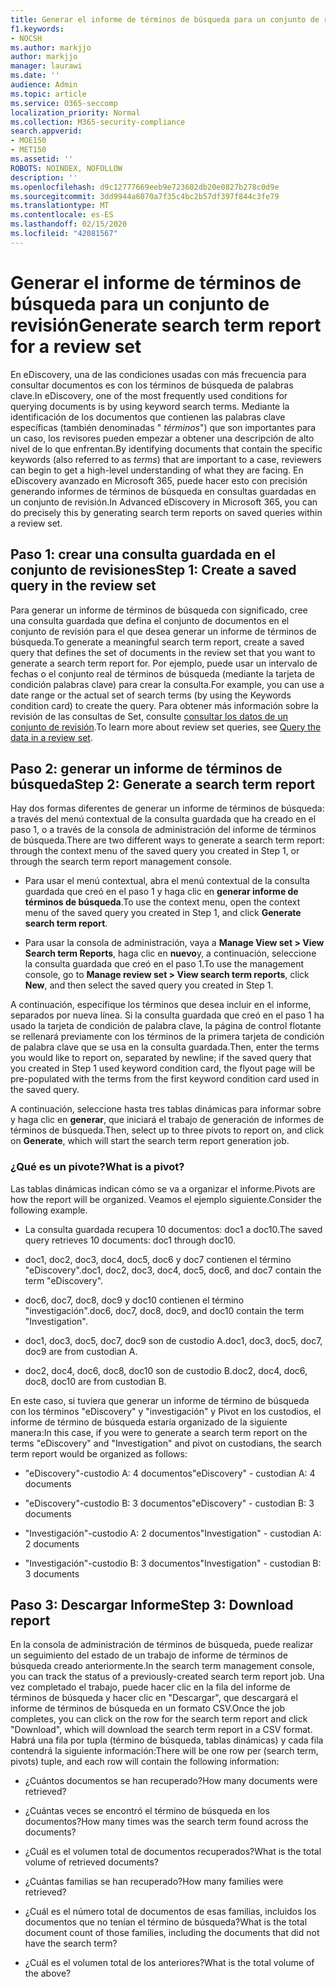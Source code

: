 ```yaml
---
title: Generar el informe de términos de búsqueda para un conjunto de revisión
f1.keywords:
- NOCSH
ms.author: markjjo
author: markjjo
manager: laurawi
ms.date: ''
audience: Admin
ms.topic: article
ms.service: O365-seccomp
localization_priority: Normal
ms.collection: M365-security-compliance
search.appverid:
- MOE150
- MET150
ms.assetid: ''
ROBOTS: NOINDEX, NOFOLLOW
description: ''
ms.openlocfilehash: d9c12777669eeb9e723602db20e0827b278c0d9e
ms.sourcegitcommit: 3dd9944a6070a7f35c4bc2b57df397f844c3fe79
ms.translationtype: MT
ms.contentlocale: es-ES
ms.lasthandoff: 02/15/2020
ms.locfileid: "42081567"
---
```

# <a name="generate-search-term-report-for-a-review-set"></a><span data-ttu-id="b5cf7-102">Generar el informe de términos de búsqueda para un conjunto de revisión</span><span class="sxs-lookup"><span data-stu-id="b5cf7-102">Generate search term report for a review set</span></span>

<span data-ttu-id="b5cf7-103">En eDiscovery, una de las condiciones usadas con más frecuencia para consultar documentos es con los términos de búsqueda de palabras clave.</span><span class="sxs-lookup"><span data-stu-id="b5cf7-103">In eDiscovery, one of the most frequently used conditions for querying documents is by using keyword search terms.</span></span> <span data-ttu-id="b5cf7-104">Mediante la identificación de los documentos que contienen las palabras clave específicas (también denominadas " *términos*") que son importantes para un caso, los revisores pueden empezar a obtener una descripción de alto nivel de lo que enfrentan.</span><span class="sxs-lookup"><span data-stu-id="b5cf7-104">By identifying documents that contain the specific keywords (also referred to as *terms*) that are important to a case, reviewers can begin to get a high-level understanding of what they are facing.</span></span> <span data-ttu-id="b5cf7-105">En eDiscovery avanzado en Microsoft 365, puede hacer esto con precisión generando informes de términos de búsqueda en consultas guardadas en un conjunto de revisión.</span><span class="sxs-lookup"><span data-stu-id="b5cf7-105">In Advanced eDiscovery in Microsoft 365, you can do precisely this by generating search term reports on saved queries within a review set.</span></span>

## <a name="step-1-create-a-saved-query-in-the-review-set"></a><span data-ttu-id="b5cf7-106">Paso 1: crear una consulta guardada en el conjunto de revisiones</span><span class="sxs-lookup"><span data-stu-id="b5cf7-106">Step 1: Create a saved query in the review set</span></span>

<span data-ttu-id="b5cf7-107">Para generar un informe de términos de búsqueda con significado, cree una consulta guardada que defina el conjunto de documentos en el conjunto de revisión para el que desea generar un informe de términos de búsqueda.</span><span class="sxs-lookup"><span data-stu-id="b5cf7-107">To generate a meaningful search term report, create a saved query that defines the set of documents in the review set that you want to generate a search term report for.</span></span> <span data-ttu-id="b5cf7-108">Por ejemplo, puede usar un intervalo de fechas o el conjunto real de términos de búsqueda (mediante la tarjeta de condición palabras clave) para crear la consulta.</span><span class="sxs-lookup"><span data-stu-id="b5cf7-108">For example, you can use a date range or the actual set of search terms (by using the Keywords condition card) to create the query.</span></span> <span data-ttu-id="b5cf7-109">Para obtener más información sobre la revisión de las consultas de Set, consulte [consultar los datos de un conjunto de revisión](review-set-search.md).</span><span class="sxs-lookup"><span data-stu-id="b5cf7-109">To learn more about review set queries, see [Query the data in a review set](review-set-search.md).</span></span>

## <a name="step-2-generate-a-search-term-report"></a><span data-ttu-id="b5cf7-110">Paso 2: generar un informe de términos de búsqueda</span><span class="sxs-lookup"><span data-stu-id="b5cf7-110">Step 2: Generate a search term report</span></span>

<span data-ttu-id="b5cf7-111">Hay dos formas diferentes de generar un informe de términos de búsqueda: a través del menú contextual de la consulta guardada que ha creado en el paso 1, o a través de la consola de administración del informe de términos de búsqueda.</span><span class="sxs-lookup"><span data-stu-id="b5cf7-111">There are two different ways to generate a search term report: through the context menu of the saved query you created in Step 1, or through the search term report management console.</span></span>

- <span data-ttu-id="b5cf7-112">Para usar el menú contextual, abra el menú contextual de la consulta guardada que creó en el paso 1 y haga clic en **generar informe de términos de búsqueda**.</span><span class="sxs-lookup"><span data-stu-id="b5cf7-112">To use the context menu, open the context menu of the saved query you created in Step 1, and click **Generate search term report**.</span></span>

- <span data-ttu-id="b5cf7-113">Para usar la consola de administración, vaya a **Manage View set > View Search term Reports**, haga clic en **nuevo**y, a continuación, seleccione la consulta guardada que creó en el paso 1.</span><span class="sxs-lookup"><span data-stu-id="b5cf7-113">To use the management console, go to **Manage review set > View search term reports**, click **New**, and then select the saved query you created in Step 1.</span></span>

<span data-ttu-id="b5cf7-114">A continuación, especifique los términos que desea incluir en el informe, separados por nueva línea. Si la consulta guardada que creó en el paso 1 ha usado la tarjeta de condición de palabra clave, la página de control flotante se rellenará previamente con los términos de la primera tarjeta de condición de palabra clave que se usa en la consulta guardada.</span><span class="sxs-lookup"><span data-stu-id="b5cf7-114">Then, enter the terms you would like to report on, separated by newline; if the saved query that you created in Step 1 used keyword condition card, the flyout page will be pre-populated with the terms from the first keyword condition card used in the saved query.</span></span>

<span data-ttu-id="b5cf7-115">A continuación, seleccione hasta tres tablas dinámicas para informar sobre y haga clic en **generar**, que iniciará el trabajo de generación de informes de términos de búsqueda.</span><span class="sxs-lookup"><span data-stu-id="b5cf7-115">Then, select up to three pivots to report on, and click on **Generate**, which will start the search term report generation job.</span></span>

### <a name="what-is-a-pivot"></a><span data-ttu-id="b5cf7-116">¿Qué es un pivote?</span><span class="sxs-lookup"><span data-stu-id="b5cf7-116">What is a pivot?</span></span>

<span data-ttu-id="b5cf7-117">Las tablas dinámicas indican cómo se va a organizar el informe.</span><span class="sxs-lookup"><span data-stu-id="b5cf7-117">Pivots are how the report will be organized.</span></span> <span data-ttu-id="b5cf7-118">Veamos el ejemplo siguiente.</span><span class="sxs-lookup"><span data-stu-id="b5cf7-118">Consider the following example.</span></span>

- <span data-ttu-id="b5cf7-119">La consulta guardada recupera 10 documentos: doc1 a doc10.</span><span class="sxs-lookup"><span data-stu-id="b5cf7-119">The saved query retrieves 10 documents: doc1 through doc10.</span></span>

- <span data-ttu-id="b5cf7-120">doc1, doc2, doc3, doc4, doc5, doc6 y doc7 contienen el término "eDiscovery".</span><span class="sxs-lookup"><span data-stu-id="b5cf7-120">doc1, doc2, doc3, doc4, doc5, doc6, and doc7 contain the term "eDiscovery".</span></span>

- <span data-ttu-id="b5cf7-121">doc6, doc7, doc8, doc9 y doc10 contienen el término "investigación".</span><span class="sxs-lookup"><span data-stu-id="b5cf7-121">doc6, doc7, doc8, doc9, and doc10 contain the term "Investigation".</span></span>

- <span data-ttu-id="b5cf7-122">doc1, doc3, doc5, doc7, doc9 son de custodio A.</span><span class="sxs-lookup"><span data-stu-id="b5cf7-122">doc1, doc3, doc5, doc7, doc9 are from custodian A.</span></span>

- <span data-ttu-id="b5cf7-123">doc2, doc4, doc6, doc8, doc10 son de custodio B.</span><span class="sxs-lookup"><span data-stu-id="b5cf7-123">doc2, doc4, doc6, doc8, doc10 are from custodian B.</span></span>

<span data-ttu-id="b5cf7-124">En este caso, si tuviera que generar un informe de término de búsqueda con los términos "eDiscovery" y "investigación" y Pivot en los custodios, el informe de término de búsqueda estaría organizado de la siguiente manera:</span><span class="sxs-lookup"><span data-stu-id="b5cf7-124">In this case, if you were to generate a search term report on the terms "eDiscovery" and "Investigation" and pivot on custodians, the search term report would be organized as follows:</span></span>

- <span data-ttu-id="b5cf7-125">"eDiscovery"-custodio A: 4 documentos</span><span class="sxs-lookup"><span data-stu-id="b5cf7-125">"eDiscovery" - custodian A: 4 documents</span></span>

- <span data-ttu-id="b5cf7-126">"eDiscovery"-custodio B: 3 documentos</span><span class="sxs-lookup"><span data-stu-id="b5cf7-126">"eDiscovery" - custodian B: 3 documents</span></span>

- <span data-ttu-id="b5cf7-127">"Investigación"-custodio A: 2 documentos</span><span class="sxs-lookup"><span data-stu-id="b5cf7-127">"Investigation" - custodian A: 2 documents</span></span>

- <span data-ttu-id="b5cf7-128">"Investigación"-custodio B: 3 documentos</span><span class="sxs-lookup"><span data-stu-id="b5cf7-128">"Investigation" - custodian B: 3 documents</span></span>

## <a name="step-3-download-report"></a><span data-ttu-id="b5cf7-129">Paso 3: Descargar Informe</span><span class="sxs-lookup"><span data-stu-id="b5cf7-129">Step 3: Download report</span></span>

<span data-ttu-id="b5cf7-130">En la consola de administración de términos de búsqueda, puede realizar un seguimiento del estado de un trabajo de informe de términos de búsqueda creado anteriormente.</span><span class="sxs-lookup"><span data-stu-id="b5cf7-130">In the search term management console, you can track the status of a previously-created search term report job.</span></span> <span data-ttu-id="b5cf7-131">Una vez completado el trabajo, puede hacer clic en la fila del informe de términos de búsqueda y hacer clic en "Descargar", que descargará el informe de términos de búsqueda en un formato CSV.</span><span class="sxs-lookup"><span data-stu-id="b5cf7-131">Once the job completes, you can click on the row for the search term report and click "Download", which will download the search term report in a CSV format.</span></span> <span data-ttu-id="b5cf7-132">Habrá una fila por tupla (término de búsqueda, tablas dinámicas) y cada fila contendrá la siguiente información:</span><span class="sxs-lookup"><span data-stu-id="b5cf7-132">There will be one row per (search term, pivots) tuple, and each row will contain the following information:</span></span>

- <span data-ttu-id="b5cf7-133">¿Cuántos documentos se han recuperado?</span><span class="sxs-lookup"><span data-stu-id="b5cf7-133">How many documents were retrieved?</span></span>

- <span data-ttu-id="b5cf7-134">¿Cuántas veces se encontró el término de búsqueda en los documentos?</span><span class="sxs-lookup"><span data-stu-id="b5cf7-134">How many times was the search term found across the documents?</span></span>

- <span data-ttu-id="b5cf7-135">¿Cuál es el volumen total de documentos recuperados?</span><span class="sxs-lookup"><span data-stu-id="b5cf7-135">What is the total volume of retrieved documents?</span></span>

- <span data-ttu-id="b5cf7-136">¿Cuántas familias se han recuperado?</span><span class="sxs-lookup"><span data-stu-id="b5cf7-136">How many families were retrieved?</span></span>

- <span data-ttu-id="b5cf7-137">¿Cuál es el número total de documentos de esas familias, incluidos los documentos que no tenían el término de búsqueda?</span><span class="sxs-lookup"><span data-stu-id="b5cf7-137">What is the total document count of those families, including the documents that did not have the search term?</span></span>

- <span data-ttu-id="b5cf7-138">¿Cuál es el volumen total de los anteriores?</span><span class="sxs-lookup"><span data-stu-id="b5cf7-138">What is the total volume of the above?</span></span>
